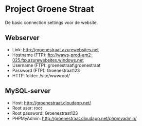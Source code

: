 # Project Groene Straat

De basic connection settings voor de website.

## Webserver

* Link: http://groenestraat.azurewebsites.net
* Hostname (FTP): ftp://waws-prod-am2-025.ftp.azurewebsites.windows.net
* Username (FTP): groenestraat\groenestraat
* Password (FTP): Groenestraat123
* HTTP-folder: /site/wwwroot/

## MySQL-server

* Host: http://groenestraat.cloudapp.net/
* Root user: root
* Root password: Groenestraat123
* PHPMyAdmin: http://groenestraat.cloudapp.net/phpmyadmin/
